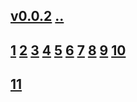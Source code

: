 ## [v0.0.2](https://github.com/littleflute/EXPLORATIONS/edit/master/files/readme.md) [..](..)
## [1](1) [2](2) [3](3) [4](4) [5](5) [6](6) [7](7) [8](8) [9](9) [10](10)
## [11](11)
